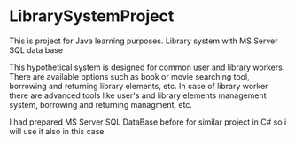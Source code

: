 # LibrarySystemProject
This is project for Java learning purposes. Library system with MS Server SQL data base

This hypothetical system is designed for common user and library workers. There are available options such as book or movie searching tool, borrowing and returning library elements, etc. In case of library worker there are advanced tools like user's and library elements management system, borrowing and returning managment, etc.

I had prepared MS Server SQL DataBase before for similar project in C# so i will use it also in this case.
